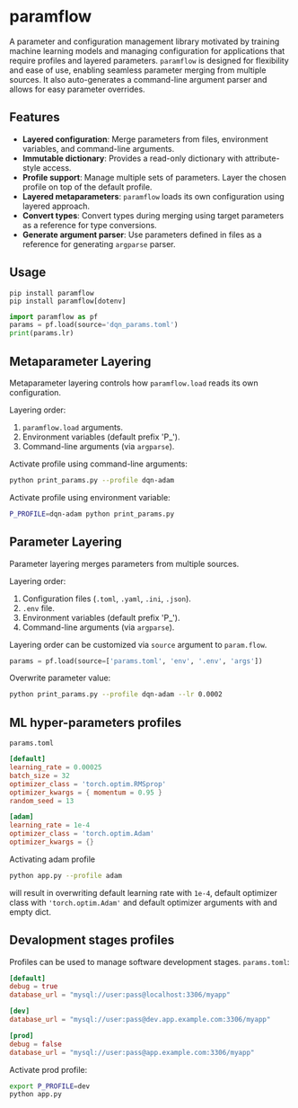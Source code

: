 # paramflow
A parameter and configuration management library motivated by training machine learning models
and managing configuration for applications that require profiles and layered parameters.
```paramflow``` is designed for flexibility and ease of use, enabling seamless parameter merging
from multiple sources. It also auto-generates a command-line argument parser and allows for
easy parameter overrides.

## Features
- **Layered configuration**: Merge parameters from files, environment variables, and command-line arguments.
- **Immutable dictionary**: Provides a read-only dictionary with attribute-style access.
- **Profile support**: Manage multiple sets of parameters. Layer the chosen profile on top of the default profile.
- **Layered metaparameters**: ```paramflow``` loads its own configuration using layered approach.
- **Convert types**: Convert types during merging using target parameters as a reference for type conversions.
- **Generate argument parser**: Use parameters defined in files as a reference for generating ```argparse``` parser.

## Usage

```shell
pip install paramflow
pip install paramflow[dotenv]
```

```python
import paramflow as pf
params = pf.load(source='dqn_params.toml')
print(params.lr)
```

## Metaparameter Layering
Metaparameter layering controls how ```paramflow.load``` reads its own configuration.

Layering order:
1. ```paramflow.load``` arguments.
2. Environment variables (default prefix 'P_').
3. Command-line arguments (via ```argparse```).

Activate profile using command-line arguments:
```bash
python print_params.py --profile dqn-adam
```
Activate profile using environment variable:
```bash
P_PROFILE=dqn-adam python print_params.py
```

## Parameter Layering
Parameter layering merges parameters from multiple sources.

Layering order:
1. Configuration files (```.toml```, ```.yaml```, ```.ini```, ```.json```).
2. ```.env``` file.
3. Environment variables (default prefix 'P_').
4. Command-line arguments (via ```argparse```).

Layering order can be customized via ```source``` argument to ```param.flow```.
```python
params = pf.load(source=['params.toml', 'env', '.env', 'args'])
```
 
Overwrite parameter value:
```bash
python print_params.py --profile dqn-adam --lr 0.0002
```

## ML hyper-parameters profiles
```params.toml```
```toml
[default]
learning_rate = 0.00025
batch_size = 32
optimizer_class = 'torch.optim.RMSprop'
optimizer_kwargs = { momentum = 0.95 }
random_seed = 13

[adam]
learning_rate = 1e-4
optimizer_class = 'torch.optim.Adam'
optimizer_kwargs = {}
```
Activating adam profile
```bash
python app.py --profile adam
```
will result in overwriting default learning rate with ```1e-4```, default optimizer class with ```'torch.optim.Adam'```
and default optimizer arguments with and empty dict.

## Devalopment stages profiles
Profiles can be used to manage software development stages.
```params.toml```:
```toml
[default]
debug = true
database_url = "mysql://user:pass@localhost:3306/myapp"

[dev]
database_url = "mysql://user:pass@dev.app.example.com:3306/myapp"

[prod]
debug = false
database_url = "mysql://user:pass@app.example.com:3306/myapp"
```
Activate prod profile:
```bash
export P_PROFILE=dev
python app.py
```
